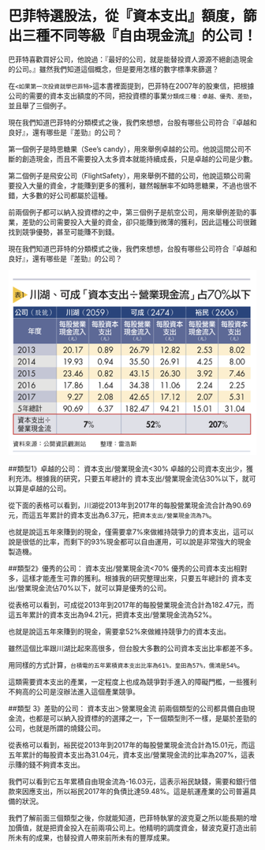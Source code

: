 # 巴菲特選股法，從『資本支出』額度，篩出三種不同等級『自由現金流』的公司！

巴菲特喜歡買好公司，他說過：『最好的公司，就是能替投資人源源不絕創造現金的公司。』雖然我們知道這個概念，但是要用怎樣的數字標準來篩選？

 

在`<如果第一次投資就學巴菲特>`這本書裡面提到，巴菲特在2007年的股東信，把根據公司的需要的資本支出額度的不同，把投資標的事業`分類成三種：卓越、優秀、差勁`，並且舉了三個例子。

現在我們知道巴菲特的分類模式之後，我們來想想，台股有哪些公司符合『卓越和良好』，還有哪些是『差勁』的公司？


第一個例子是時思糖果（See’s candy），用來舉例卓越的公司。他說這間公司不斷的創造現金，而且不需要投入太多資本就能持續成長，只是卓越的公司是少數。


第二個例子是飛安公司（FlightSafety），用來舉例不錯的公司，他說這類公司需要投入大量的資金，才能賺到更多的獲利，雖然報酬率不如時思糖果，不過也很不錯，大多數的好公司都屬於這種。

 

前兩個例子都可以納入投資標的之中，第三個例子是航空公司，用來舉例差勁的事業，差勁的公司需要投入大量的資金，卻只能賺到微薄的獲利，因此這種公司很難找到競爭優勢，甚至可能賺不到錢。

 

現在我們知道巴菲特的分類模式之後，我們來想想，台股有哪些公司符合『卓越和良好』，還有哪些是『差勁』的公司？

![](images/螢幕快照-2019-09-21-下午5.07.08.png)

##類型1》卓越的公司： 資本支出/營業現金流<30%
卓越的公司資本支出少，獲利充沛。根據我的研究，只要五年總計的 資本支出/營業現金流佔30%以下，就可以算是卓越的公司。

 

從下面的表格可以看到，川湖從2013年到2017年的每股營業現金流合計為90.69元，而這五年累計的資本支出為6.37元，把`資本支出/營業現金流為7%`。

 

也就是說這五年來賺到的現金，僅需要拿7%來做維持競爭力的資本支出，這可以說是很低的比率，而剩下的93%現金都可以自由運用，可以說是非常強大的現金製造機。

 

##類型2》優秀的公司： 資本支出/營業現金流<70%
優秀的公司資本支出相對多，這樣才能產生可靠的獲利。根據我的研究整理出來，只要五年總計的 資本支出/營業現金流佔70%以下，就可以算是優秀的公司。

 

從表格可以看到，可成從2013年到2017年的每股營業現金流合計為182.47元，而這五年累計的資本支出為94.21元，把資本支出/營業現金流為52%。

 

也就是說這五年來賺到的現金，需要拿52%來做維持競爭力的資本支出。

 

雖然這個比率跟川湖比起來高很多，但台股大多數的公司資本支出比率都差不多。

用同樣的方式計算，`台積電的五年累積資本支出比率為61%，皇田為57%，儒鴻是54%`。

這類需要資本支出的產業，一定程度上也成為競爭對手進入的障礙門檻，一些獲利不夠高的公司是沒辦法進入這個產業競爭。

 

##類型 3》差勁的公司： 資本支出＞營業現金流 
前兩個類型的公司都具備自由現金流，也都是可以納入投資標的的選擇之一，下一個類型則不一樣，是屬於差勁的公司，也就是所謂的燒錢公司。

 

從表格可以看到，裕民從2013年到2017年的每股營業現金流合計為15.01元，而這五年累計的每股資本支出為31.04元，資本支出/營業現金流的比率為207%，這表示賺的錢不夠資本支出。

 

我們可以看到它五年累積自由現金流為-16.03元，這表示裕民缺錢，需要和銀行借款來因應支出，所以裕民2017年的負債比達59.48%。這是航運產業的公司普遍具備的狀況。

 

我們了解前面三個類型之後，你就能知道，巴菲特執掌的波克夏之所以能長期的增加價值，就是把資金投入在前兩項公司上。他精明的調度資金，替波克夏打造出前所未有的成果，也替投資人帶來前所未有的豐厚成果。